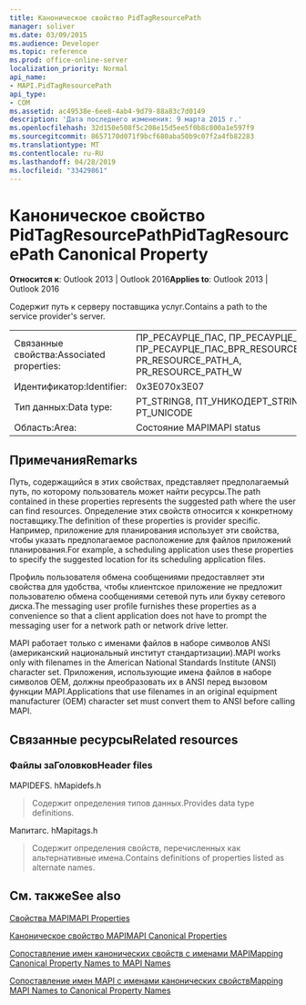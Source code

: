 ```yaml
---
title: Каноническое свойство PidTagResourcePath
manager: soliver
ms.date: 03/09/2015
ms.audience: Developer
ms.topic: reference
ms.prod: office-online-server
localization_priority: Normal
api_name:
- MAPI.PidTagResourcePath
api_type:
- COM
ms.assetid: ac49538e-6ee8-4ab4-9d79-88a83c7d0149
description: 'Дата последнего изменения: 9 марта 2015 г.'
ms.openlocfilehash: 32d150e508f5c208e15d5ee5f0b8c800a1e597f9
ms.sourcegitcommit: 8657170d071f9bcf680aba50b9c07f2a4fb82283
ms.translationtype: MT
ms.contentlocale: ru-RU
ms.lasthandoff: 04/28/2019
ms.locfileid: "33429861"
---
```

# <a name="pidtagresourcepath-canonical-property"></a><span data-ttu-id="77bc6-103">Каноническое свойство PidTagResourcePath</span><span class="sxs-lookup"><span data-stu-id="77bc6-103">PidTagResourcePath Canonical Property</span></span>

  
  
<span data-ttu-id="77bc6-104">**Относится к**: Outlook 2013 | Outlook 2016</span><span class="sxs-lookup"><span data-stu-id="77bc6-104">**Applies to**: Outlook 2013 | Outlook 2016</span></span> 
  
<span data-ttu-id="77bc6-105">Содержит путь к серверу поставщика услуг.</span><span class="sxs-lookup"><span data-stu-id="77bc6-105">Contains a path to the service provider's server.</span></span>
  
|||
|:-----|:-----|
|<span data-ttu-id="77bc6-106">Связанные свойства:</span><span class="sxs-lookup"><span data-stu-id="77bc6-106">Associated properties:</span></span>  <br/> |<span data-ttu-id="77bc6-107">ПР_РЕСАУРЦЕ_ПАС, ПР_РЕСАУРЦЕ_ПАС_А, ПР_РЕСАУРЦЕ_ПАС_В</span><span class="sxs-lookup"><span data-stu-id="77bc6-107">PR_RESOURCE_PATH, PR_RESOURCE_PATH_A, PR_RESOURCE_PATH_W</span></span>  <br/> |
|<span data-ttu-id="77bc6-108">Идентификатор:</span><span class="sxs-lookup"><span data-stu-id="77bc6-108">Identifier:</span></span>  <br/> |<span data-ttu-id="77bc6-109">0x3E07</span><span class="sxs-lookup"><span data-stu-id="77bc6-109">0x3E07</span></span>  <br/> |
|<span data-ttu-id="77bc6-110">Тип данных:</span><span class="sxs-lookup"><span data-stu-id="77bc6-110">Data type:</span></span>  <br/> |<span data-ttu-id="77bc6-111">PT_STRING8, ПТ_УНИКОДЕ</span><span class="sxs-lookup"><span data-stu-id="77bc6-111">PT_STRING8, PT_UNICODE</span></span>  <br/> |
|<span data-ttu-id="77bc6-112">Область:</span><span class="sxs-lookup"><span data-stu-id="77bc6-112">Area:</span></span>  <br/> |<span data-ttu-id="77bc6-113">Состояние MAPI</span><span class="sxs-lookup"><span data-stu-id="77bc6-113">MAPI status</span></span>  <br/> |
   
## <a name="remarks"></a><span data-ttu-id="77bc6-114">Примечания</span><span class="sxs-lookup"><span data-stu-id="77bc6-114">Remarks</span></span>

<span data-ttu-id="77bc6-115">Путь, содержащийся в этих свойствах, представляет предполагаемый путь, по которому пользователь может найти ресурсы.</span><span class="sxs-lookup"><span data-stu-id="77bc6-115">The path contained in these properties represents the suggested path where the user can find resources.</span></span> <span data-ttu-id="77bc6-116">Определение этих свойств относится к конкретному поставщику.</span><span class="sxs-lookup"><span data-stu-id="77bc6-116">The definition of these properties is provider specific.</span></span> <span data-ttu-id="77bc6-117">Например, приложение для планирования использует эти свойства, чтобы указать предполагаемое расположение для файлов приложений планирования.</span><span class="sxs-lookup"><span data-stu-id="77bc6-117">For example, a scheduling application uses these properties to specify the suggested location for its scheduling application files.</span></span>
  
<span data-ttu-id="77bc6-118">Профиль пользователя обмена сообщениями предоставляет эти свойства для удобства, чтобы клиентское приложение не предложит пользователю обмена сообщениями сетевой путь или букву сетевого диска.</span><span class="sxs-lookup"><span data-stu-id="77bc6-118">The messaging user profile furnishes these properties as a convenience so that a client application does not have to prompt the messaging user for a network path or network drive letter.</span></span>
  
<span data-ttu-id="77bc6-119">MAPI работает только с именами файлов в наборе символов ANSI (американский национальный институт стандартизации).</span><span class="sxs-lookup"><span data-stu-id="77bc6-119">MAPI works only with filenames in the American National Standards Institute (ANSI) character set.</span></span> <span data-ttu-id="77bc6-120">Приложения, использующие имена файлов в наборе символов OEM, должны преобразовать их в ANSI перед вызовом функции MAPI.</span><span class="sxs-lookup"><span data-stu-id="77bc6-120">Applications that use filenames in an original equipment manufacturer (OEM) character set must convert them to ANSI before calling MAPI.</span></span>
  
## <a name="related-resources"></a><span data-ttu-id="77bc6-121">Связанные ресурсы</span><span class="sxs-lookup"><span data-stu-id="77bc6-121">Related resources</span></span>

### <a name="header-files"></a><span data-ttu-id="77bc6-122">Файлы заГоловков</span><span class="sxs-lookup"><span data-stu-id="77bc6-122">Header files</span></span>

<span data-ttu-id="77bc6-123">MAPIDEFS. h</span><span class="sxs-lookup"><span data-stu-id="77bc6-123">Mapidefs.h</span></span>
  
> <span data-ttu-id="77bc6-124">Содержит определения типов данных.</span><span class="sxs-lookup"><span data-stu-id="77bc6-124">Provides data type definitions.</span></span>
    
<span data-ttu-id="77bc6-125">Мапитагс. h</span><span class="sxs-lookup"><span data-stu-id="77bc6-125">Mapitags.h</span></span>
  
> <span data-ttu-id="77bc6-126">Содержит определения свойств, перечисленных как альтернативные имена.</span><span class="sxs-lookup"><span data-stu-id="77bc6-126">Contains definitions of properties listed as alternate names.</span></span>
    
## <a name="see-also"></a><span data-ttu-id="77bc6-127">См. также</span><span class="sxs-lookup"><span data-stu-id="77bc6-127">See also</span></span>



[<span data-ttu-id="77bc6-128">Свойства MAPI</span><span class="sxs-lookup"><span data-stu-id="77bc6-128">MAPI Properties</span></span>](mapi-properties.md)
  
[<span data-ttu-id="77bc6-129">Каноническое свойство MAPI</span><span class="sxs-lookup"><span data-stu-id="77bc6-129">MAPI Canonical Properties</span></span>](mapi-canonical-properties.md)
  
[<span data-ttu-id="77bc6-130">Сопоставление имен канонических свойств с именами MAPI</span><span class="sxs-lookup"><span data-stu-id="77bc6-130">Mapping Canonical Property Names to MAPI Names</span></span>](mapping-canonical-property-names-to-mapi-names.md)
  
[<span data-ttu-id="77bc6-131">Сопоставление имен MAPI с именами канонических свойств</span><span class="sxs-lookup"><span data-stu-id="77bc6-131">Mapping MAPI Names to Canonical Property Names</span></span>](mapping-mapi-names-to-canonical-property-names.md)

